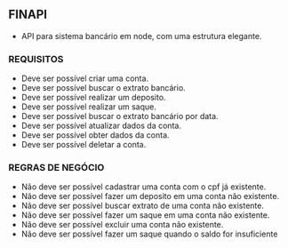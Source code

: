 ## FINAPI

- API para sistema bancário em node, com uma estrutura elegante.

### REQUISITOS

- Deve ser possível criar uma conta.
- Deve ser possível buscar o extrato bancário.
- Deve ser possível realizar um deposito.
- Deve ser possível realizar um saque.
- Deve ser possível buscar o extrato bancário por data.
- Deve ser possível atualizar dados da conta.
- Deve ser possível obter dados da conta.
- Deve ser possível deletar a conta.

### REGRAS DE NEGÓCIO

- Não deve ser possível cadastrar uma conta com o cpf já existente.
- Não deve ser possível fazer um deposito em uma conta não existente.
- Não deve ser possível buscar extrato de uma conta não existente.
- Não deve ser possível fazer um saque em uma conta não existente.
- Não deve ser possível excluir uma conta não existente.
- Não deve ser possível fazer um saque quando o saldo for insuficiente



